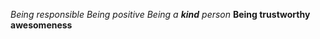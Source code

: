 *Being responsible*
_Being positive_
_Being a **kind** person_
__Being trustworthy__
**awesomeness**
